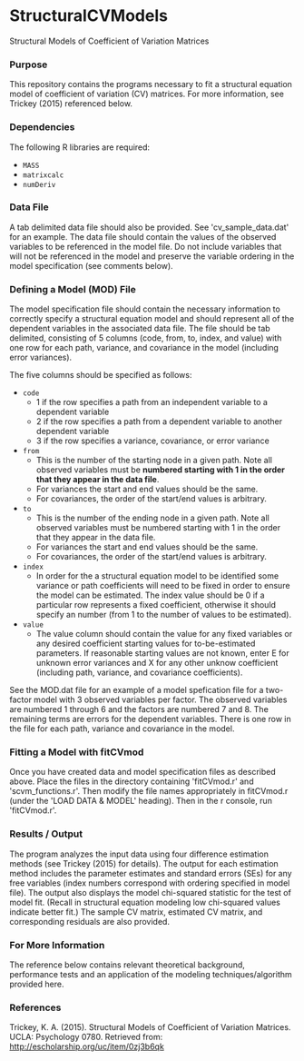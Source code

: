 # StructuralCVModels
Structural Models of Coefficient of Variation Matrices

### Purpose
This repository contains the programs necessary to fit a structural equation 
model of coefficient of variation (CV) matrices. For more information, see Trickey 
(2015) referenced below. 

### Dependencies

The following R libraries are required: 
* `MASS` 
* `matrixcalc`
* `numDeriv` 

### Data File
A tab delimited data file should also be provided. See 'cv_sample_data.dat'
for an example. The data file should contain the values of the observed 
variables to be referenced in the model file. Do not include variables that 
will not be referenced in the model and preserve the variable ordering in the
model specification (see comments below). 

### Defining a Model (MOD) File
The model specification file should contain the necessary information to 
correctly specify a structural equation model and should represent all of the 
dependent variables in the associated data file. The file should be tab 
delimited, consisting of 5 columns (code, from, to, index, and value) with one
row for each path, variance, and covariance in the model (including error 
variances). 

The five columns should be specified as follows: 
* `code`
  + 1 if the row specifies a path from an independent 
  variable to a dependent variable
  + 2 if the row specifies a path from a dependent variable to another 
  dependent variable
  + 3 if the row specifies a variance, covariance, or error variance
* `from`
  + This is the number of the starting node in a given path. Note all observed
  variables must be **numbered starting with 1 in the order that they appear in 
  the data file**. 
  + For variances the start and end values should be the same. 
  + For covariances, the order of the start/end values is arbitrary. 
* `to` 
  + This is the number of the ending node in a given path. Note all observed
  variables must be numbered starting with 1 in the order that they appear in 
  the data file.
  + For variances the start and end values should be the same. 
  + For covariances, the order of the start/end values is arbitrary. 
* `index`
  + In order for the a structural equation model to be identified some variance
  or path coefficients will need to be fixed in order to ensure the model can be 
  estimated. The index value should be 0 if a particular row represents a fixed 
  coefficient, otherwise it should specify an number (from 1 to the number of 
  values to be estimated).
* `value`
  + The value column should contain the value for any fixed variables or any 
  desired coefficient starting values for to-be-estimated parameters. If 
  reasonable
  starting values are not known, enter E for unknown error variances and X for 
  any other unknow coefficient (including path, variance, and covariance 
  coefficients). 

See the MOD.dat file for an example of a model spefication file for a two-factor
model with 3 observed variables per factor. The observed variables are numbered 
1 through 6 and the factors are numbered 7 and 8. The remaining terms are errors
for the dependent variables. There is one row in the file for each path, variance
and covariance in the model. 

### Fitting a Model with fitCVmod
Once you have created data and model specification files as described above. 
Place the files in the directory containing 'fitCVmod.r' and 'scvm_functions.r'.
Then modify the file names appropriately in fitCVmod.r (under the 'LOAD DATA 
& MODEL' heading). Then in the r console, run 'fitCVmod.r'. 
				  
### Results / Output
The program analyzes the input data using four difference estimation methods 
(see Trickey (2015) for details). The output for each estimation method 
includes the parameter estimates and standard errors (SEs) for any free 
variables (index numbers correspond with ordering specified in model file). The
output also displays the model chi-squared statistic for the test of model fit. 
(Recall in structural equation modeling low chi-squared values indicate better
fit.) The sample CV matrix, estimated CV matrix, and corresponding residuals are 
also provided. 

### For More Information
The reference below contains relevant theoretical background, performance tests 
and an application of the modeling techniques/algorithm provided here. 

### References
Trickey, K. A. (2015). Structural Models of Coefficient of Variation Matrices. 
UCLA: Psychology 0780. Retrieved from: http://escholarship.org/uc/item/0zj3b6qk

